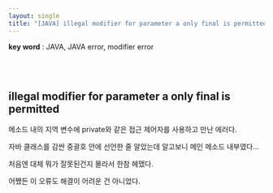 ```yaml
---
layout: single
title: "[JAVA] illegal modifier for parameter a only final is permitted"
---
```


**key word** : JAVA, JAVA error, modifier error

<br><br>

## illegal modifier for parameter a only final is permitted

메소드 내의 지역 변수에 private와 같은 접근 제어자를 사용하고 만난 에러다.

자바 클래스를 감싼 중괄호 안에 선언한 줄 알았는데 알고보니 메인 메소드 내부였다...

처음엔 대체 뭐가 잘못된건지 몰라서 한참 헤맸다.

어쨌든 이 오류도 해결이 어려운 건 아니었다.
